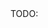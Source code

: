 [ex-basic-cargo-usage]: index.md#basic-cargo-usage
[ex-cargo-toml]: index.md#cargotoml-and-lock-files
[ex-crates.io]: crates.md
<div class="hidden">
TODO:
</div>
